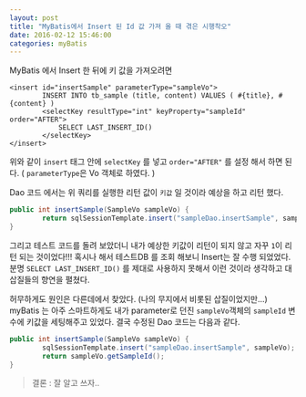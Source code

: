 ```yaml
---
layout: post
title: "MyBatis에서 Insert 된 Id 값 가져 올 때 겪은 시행착오"
date: 2016-02-12 15:46:00
categories: myBatis
---
```



MyBatis 에서 Insert 한 뒤에 키 값을 가져오려면


```
<insert id="insertSample" parameterType="sampleVo">
        INSERT INTO tb_sample (title, content) VALUES ( #{title}, #{content} )
        <selectKey resultType="int" keyProperty="sampleId" order="AFTER">
            SELECT LAST_INSERT_ID() 
        </selectKey>
</insert>
```

위와 같이 `insert` 태그 안에 `selectKey` 를 넣고 `order="AFTER"` 를 설정 해서 하면 된다. 
( `parameterType`은 Vo 객체로 하였다. )

Dao 코드 에서는 위 쿼리를 실행한 리턴 값이 `키값` 일 것이라 예상을 하고 리턴 했다. 

```java
public int insertSample(SampleVo sampleVo) {
        return sqlSessionTemplate.insert("sampleDao.insertSample", sampleVo);       
}
```

그리고 테스트 코드를 돌려 보았더니 내가 예상한 키값이 리턴이 되지 않고 자꾸 `1`이 리턴 되는 것이었다!!!
혹시나 해서 테스트DB 를 조회 해보니 Insert는 잘 수행 되었었다. 
분명 `SELECT LAST_INSERT_ID()` 를 제대로 사용하지 못해서 이런 것이라 생각하고 대삽질들의 향연을 펼쳤다. 

허무하게도 원인은 다른데에서 찾았다. (나의 무지에서 비롯된 삽질이었지만...) myBatis 는 아주 스마트하게도 내가 parameter로 던진 `sampleVo`객체의 `sampleId` 변수에 키값을 세팅해주고 있었다. 결국 수정된 Dao 코드는 다음과 같다.

```java
public int insertSample(SampleVo sampleVo) {
        sqlSessionTemplate.insert("sampleDao.insertSample", sampleVo);
        return sampleVo.getSampleId();
}
```

>결론 : 잘 알고 쓰자..
